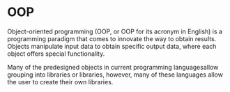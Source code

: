 # OOP
Object-oriented programming (OOP, or OOP for its acronym in English) is a programming paradigm that comes to innovate the way to obtain results. Objects manipulate input data to obtain specific output data, where each object offers special functionality.

Many of the predesigned objects in current programming languages ​​allow grouping into libraries or libraries, however, many of these languages ​​allow the user to create their own libraries.